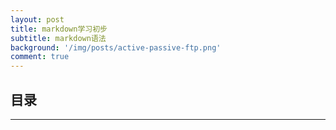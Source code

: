 ```yaml
---
layout: post
title: markdown学习初步
subtitle: markdown语法
background: '/img/posts/active-passive-ftp.png'
comment: true
---
```


## 目录


---

